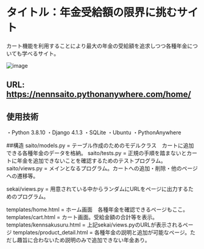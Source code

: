 # タイトル：年金受給額の限界に挑むサイト
カート機能を利用することにより最大の年金の受給額を追求しつつ各種年金についても学べるサイト。

![image](https://user-images.githubusercontent.com/105050060/220826944-3ebb39d2-7047-4156-93f3-881f4f61d0a3.png)

## URL:  https://nennsaito.pythonanywhere.com/home/

## 使用技術
・Python 3.8.10
・Django 4.1.3
・SQLite
・Ubuntu
・PythonAnywhere

##構造
saito/models.py = テーブル作成のためのモデルクラス　カートに追加できる各種年金のデータを格納。
saito/tests.py = 正規の手順を踏まないとカートに年金を追加できないことを確認するためのテストプログラム。
saito/views.py = メインとなるプログラム。カートへの追加・削除・他のページへの遷移等。

sekai/views.py = 用意されている中からランダムにURLをページに出力するためのプログラム。

templates/home.html = ホーム画面　各種年金を確認できるページもここ。
templates/cart.html = カート画面。受給金額の合計等を表示。
templates/kennsakusuru.html = 上記sekai/views.pyのURLが表示されるページ
templates/product_detail.html = 各種年金の説明と追加が可能なページ。ただし趣旨に合わないため説明のみで追加できない年金あり。
